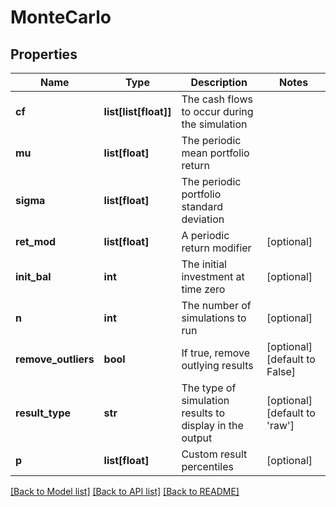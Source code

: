 # MonteCarlo

## Properties
Name | Type | Description | Notes
------------ | ------------- | ------------- | -------------
**cf** | **list[list[float]]** | The cash flows to occur during the simulation | 
**mu** | **list[float]** | The periodic mean portfolio return | 
**sigma** | **list[float]** | The periodic portfolio standard deviation | 
**ret_mod** | **list[float]** | A periodic return modifier | [optional] 
**init_bal** | **int** | The initial investment at time zero | [optional] 
**n** | **int** | The number of simulations to run | [optional] 
**remove_outliers** | **bool** | If true, remove outlying results | [optional] [default to False]
**result_type** | **str** | The type of simulation results to display in the output | [optional] [default to 'raw']
**p** | **list[float]** | Custom result percentiles | [optional] 

[[Back to Model list]](../README.md#documentation-for-models) [[Back to API list]](../README.md#documentation-for-api-endpoints) [[Back to README]](../README.md)


